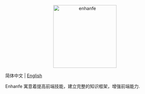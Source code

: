 <p align="center">
  <a href="https://enhanfe.walkerup.com">
    <img alt="enhanfe" src="https://walker-markdown.oss-cn-shenzhen.aliyuncs.com/uPic/enhanfe.png" width="200">
  </a>
</p>

简体中文 | [English](./README-en_US.md)

Enhanfe 寓意着提高前端技能，建立完整的知识框架，增强前端能力.
